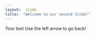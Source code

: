 ```yaml
---
layout:  slide
title:  "Welcome to our second slide!"
---
```

Your text
Use the left arrow to go back!
